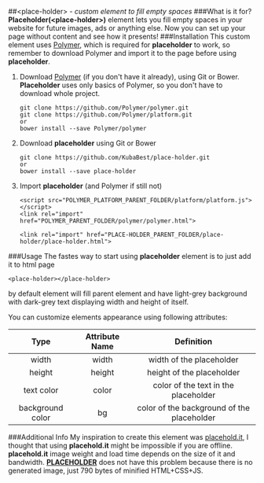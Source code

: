 ##&lt;place-holder&gt; - *custom element to fill empty spaces*
###What is it for?
**Placeholder(&lt;place-holder&gt;)** element lets you fill empty spaces in your website for future images, ads or anything else. Now you can set up your page without content and see how it presents!
###Installation
This custom element uses [Polymer](http://www.polymer-project.org/), which is required for **placeholder** to work, so remember to download Polymer and import it to the page before using **placeholder**.

1. Download [Polymer](http://www.polymer-project.org/) (if you don't have it already), using Git or Bower. **Placeholder** uses only basics of Polymer, so you don't have to download whole project.

    ```
	git clone https://github.com/Polymer/polymer.git
	git clone https://github.com/Polymer/platform.git
	or
	bower install --save Polymer/polymer
	```
2. Download **placeholder** using Git or Bower

	```
	git clone https://github.com/KubaBest/place-holder.git
	or
	bower install --save place-holder
	```
3. Import **placeholder** (and Polymer if still not)

	```
	<script src="POLYMER_PLATFORM_PARENT_FOLDER/platform/platform.js"></script>
	<link rel="import" href="POLYMER_PARENT_FOLDER/polymer/polymer.html">

	<link rel="import" href="PLACE-HOLDER_PARENT_FOLDER/place-holder/place-holder.html">
	```
	
###Usage
The fastes way to start using **placeholder** element is to just add it to html page  
```
<place-holder></place-holder>
```  
by default element will fill parent element and have light-grey background with dark-grey text displaying width and height of itself.

You can customize elements appearance using following attributes:

|Type            |Attribute Name|Definition                                |
|:--------------:|:------------:|:----------------------------------------:|
|width           |width         |width of the placeholder                  |
|height          |height        |height of the placeholder                 |
|text color      |color         |color of the text in the placeholder      |
|background color|bg            |color of the background of the placeholder|

###Additional Info
My inspiration to create this element was [placehold.it](placehold.it), I thought that using **placehold.it** might be impossible if you are offline. **placehold.it** image weight and load time depends on the size of it and bandwidth. **[PLACEHOLDER](https://github.com/KubaBest/place-holder)** does not have this problem because there is no generated image, just 790 bytes of minified HTML+CSS+JS.
